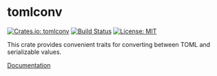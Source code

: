 tomlconv
=========

[![Crates.io: tomlconv](http://meritbadge.herokuapp.com/tomlconv)](https://crates.io/crates/tomlconv)
[![Build Status](https://travis-ci.org/sile/tomlconv.svg?branch=master)](https://travis-ci.org/sile/tomlconv)
[![License: MIT](https://img.shields.io/badge/license-MIT-blue.svg)](LICENSE)

This crate provides convenient traits for converting between TOML and serializable values.

[Documentation](https://docs.rs/tomlconv)
